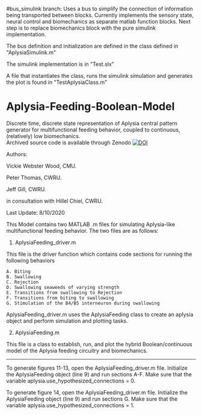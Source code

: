 #bus_simulink branch:
Uses a bus to simplify the connection of information being transported between blocks.  Currently implements the sensory state, neural control and biomechanics as separate matlab function blocks.  Next step is to replace biomechanics block with the pure simulink implementation.

The bus definition and initialization are defined in the class defined in "AplysiaSimulink.m"

The simulink implementation is in "Test.slx"

A file that instantiates the class, runs the simulink simulation and generates the plot is found in "TestAplysiaClass.m"

# Aplysia-Feeding-Boolean-Model
Discrete time, discrete state representation of Aplysia central pattern generator for multifunctional feeding behavior, coupled to continuous, (relatively) low biomechanics.  
Archived source code is available through Zenodo [![DOI](https://zenodo.org/badge/261357750.svg)](https://zenodo.org/badge/latestdoi/261357750)

Authors:

Vickie Webster Wood, CMU.

Peter Thomas, CWRU.

Jeff Gill, CWRU.

in consultation with Hillel Chiel, CWRU.



Last Update: 8/10/2020

This Model contains two MATLAB .m files for simulating Aplysia-like multifunctional feeding behavior. The two files are as follows:

1. AplysiaFeeding_driver.m

This file is the driver function which contains code sections for running the following behaviors

	A. Biting
	B. Swallowing
	C. Rejection
	D. Swallowing seaweeds of varying strength
	E. Transitions from swallowing to Rejection
	F. Transitions from biting to swallowing
	G. Stimulation of the B4/B5 interneuron during swallowing
	
AplysiaFeeding_driver.m uses the AplysiaFeeding class to create an aplysia object and perform simulation and plotting tasks.
	
2. AplysiaFeeding.m

This file is a class to establish, run, and plot the hybrid Boolean/continuous model of the Aplysia feeding circuitry and biomechanics.



------------------------------------------------------------------------------------------------------------------
To generate figures 11-13, open the AplysiaFeeding_driver.m file. Initialize the AplysiaFeeding object (line 9) and run sections A-F. Make sure that the variable aplysia.use_hypothesized_connections = 0.

To generate figure 14, open the AplysiaFeeding_driver.m file. Initialize the AplysiaFeeding object (line 9) and run sections G. Make sure that the variable aplysia.use_hypothesized_connections = 1.


